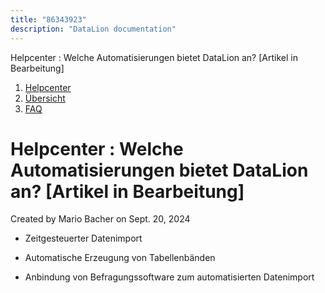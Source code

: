 ```yaml
---
title: "86343923"
description: "DataLion documentation"
---
```


Helpcenter : Welche Automatisierungen bietet DataLion an? \[Artikel in Bearbeitung\]  

1.  [Helpcenter](index.html)
2.  [Übersicht](2982609.html)
3.  [FAQ](FAQ_3539147.html)

# Helpcenter : Welche Automatisierungen bietet DataLion an? \[Artikel in Bearbeitung\]

Created by Mario Bacher on Sept. 20, 2024

-   Zeitgesteuerter Datenimport
    
-   Automatische Erzeugung von Tabellenbänden
    
-   Anbindung von Befragungssoftware zum automatisierten Datenimport